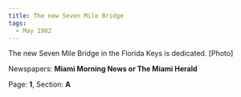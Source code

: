 ```yaml
---  
title: The new Seven Mile Bridge  
tags:  
  - May 1982  
---  
```

  
The new Seven Mile Bridge in the Florida Keys is dedicated. [Photo]  
  
Newspapers: **Miami Morning News or The Miami Herald**  
  
Page: **1**, Section: **A** 
